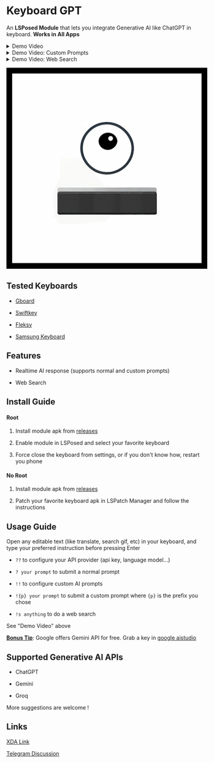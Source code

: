 # Keyboard GPT

An **LSPosed Module** that lets you integrate Generative AI like ChatGPT in keyboard. **Works in All Apps**

<details>
  <summary>Demo Video</summary>

https://github.com/user-attachments/assets/d00d362d-078f-4d8f-8b17-1544fb62cb37

</details>

<details>
  <summary>Demo Video: Custom Prompts</summary>


https://github.com/user-attachments/assets/6143837f-9896-4f60-b97a-730fd2aa0fde


</details>


<details>
  <summary>Demo Video: Web Search</summary>



https://github.com/user-attachments/assets/0ee8e75c-753a-448a-bd8a-a0afe2e0ca12



</details>

<p align="center">
  <img src="demo/icon_border.png" alt="Icon" style="border: 10px solid black;"/>
</p>

## Tested Keyboards

- [Gboard](https://play.google.com/store/apps/details?id=com.google.android.inputmethod.latin)

- [Swiftkey](https://play.google.com/store/apps/details?id=com.touchtype.swiftkey)

- [Fleksy](https://play.google.com/store/apps/details?id=com.syntellia.fleksy.keyboard)

- [Samsung Keyboard](https://galaxystore.samsung.com/prepost/000005967885?appId=com.samsung.android.honeyboard)

## Features

- Realtime AI response (supports normal and custom prompts)

- Web Search

## Install Guide

#### Root

1. Install module apk from [releases](https://github.com/Mino260806/KeyboardGPT/releases/)

2. Enable module in LSPosed and select your favorite keyboard

3. Force close the keyboard from settings, or if you don't know how, restart you phone

#### No Root

1. Install module apk from [releases](https://github.com/Mino260806/KeyboardGPT/releases/)

2. Patch your favorite keyboard apk in LSPatch Manager and follow the instructions

## Usage Guide

Open any editable text (like translate, search gif, etc) in your keyboard, and type your preferred instruction before pressing Enter

- `??` to configure your API provider (api key, language model...)

- `? your prompt` to submit a normal prompt

- `!!` to configure custom AI prompts

- `!{p} your prompt` to submit a custom prompt where `{p}` is the prefix you chose

- `!s anything` to do a web search

See "Demo Video" above

**<u>Bonus Tip</u>**: Google offers Gemini API for free. Grab a key in [google aistudio](https://aistudio.google.com/app/apikey)

## Supported Generative AI APIs

- ChatGPT

- Gemini

- Groq

More suggestions are welcome !

## Links
[XDA Link](https://xdaforums.com/t/mod-xposed-integrate-generative-ai-like-chatgpt-in-keyboard.4683421/)

[Telegram Discussion](https://t.me/keyboard_gpt)
